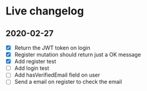 # Live changelog

## 2020-02-27

- [x] Return the JWT token on login
- [x] Register mutation should return just a OK message
- [x] Add register test 
- [ ] Add login test
- [ ] Add hasVerifiedEmail field on user
- [ ] Send a email on register to check the email
